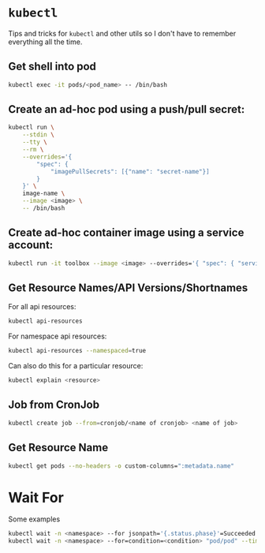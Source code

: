 # `kubectl`

Tips and tricks for `kubectl` and other utils so I don't have to remember everything all the time.

## Get shell into pod

```bash
kubectl exec -it pods/<pod_name> -- /bin/bash
```

## Create an ad-hoc pod using a push/pull secret:

```bash
kubectl run \
    --stdin \
    --tty \
    --rm \
    --overrides='{
        "spec": {
            "imagePullSecrets": [{"name": "secret-name"}]
        }
    }' \
    image-name \
    --image <image> \
    -- /bin/bash
```

## Create ad-hoc container image using a service account:

```bash
kubectl run -it toolbox --image <image> --overrides='{ "spec": { "serviceAccount": "<sa_name>" }  }'
```

## Get Resource Names/API Versions/Shortnames

For all api resources:

```bash
kubectl api-resources
```

For namespace api resources:

```bash
kubectl api-resources --namespaced=true
```

Can also do this for a particular resource:

```bash
kubectl explain <resource>
```

## Job from CronJob

```bash
kubectl create job --from=cronjob/<name of cronjob> <name of job>
```

## Get Resource Name

```bash
kubectl get pods --no-headers -o custom-columns=":metadata.name"
```

# Wait For

Some examples

```bash
kubectl wait -n <namespace> --for jsonpath='{.status.phase}'=Succeeded pod/<pod>
kubectl wait -n <namespace> --for=condition=<condition> "pod/pod" --timeout=600s
```
